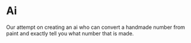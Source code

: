 # Ai
Our attempt on creating an ai who can convert a handmade number from paint and exactly tell you what number that is made.
